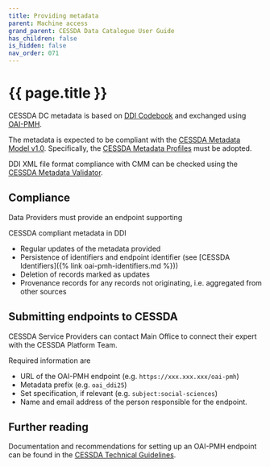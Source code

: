 ```yaml
---
title: Providing metadata
parent: Machine access
grand_parent: CESSDA Data Catalogue User Guide
has_children: false
is_hidden: false
nav_order: 071
---
```


# {{ page.title }}

CESSDA DC metadata is based on [DDI Codebook](https://ddialliance.org/Specification/DDI-Codebook/2.5/) and exchanged using [OAI-PMH](https://www.openarchives.org/pmh/).

The metadata is expected to be compliant with the [CESSDA Metadata Model v1.0](https://zenodo.org/record/3543756).
Specifically, the [CESSDA Metadata Profiles](https://cmv.cessda.eu/documentation/profiles.html) must be adopted.

DDI XML file format compliance with CMM can be checked using the [CESSDA Metadata Validator](https://cmv.cessda.eu).

## Compliance

Data Providers must provide an endpoint supporting

CESSDA compliant metadata in DDI

- Regular updates of the metadata provided
- Persistence of identifiers and endpoint identifier (see [CESSDA Identifiers]({% link oai-pmh-identifiers.md %}))
- Deletion of records marked as updates
- Provenance records for any records not originating, i.e. aggregated from other sources

## Submitting endpoints to CESSDA

CESSDA Service Providers can contact Main Office to connect their expert with the CESSDA Platform Team.

Required information are

- URL of the OAI-PMH endpoint (e.g. `https://xxx.xxx.xxx/oai-pmh`)
- Metadata prefix (e.g. `oai_ddi25`)
- Set specification, if relevant (e.g. `subject:social-sciences`)
- Name and email address of the person responsible for the endpoint.

## Further reading

Documentation and recommendations for setting up an OAI-PMH endpoint can be found in the [CESSDA Technical Guidelines](https://docs.tech.cessda.eu/metadata/oai-pmh-provider-guidelines.html).
